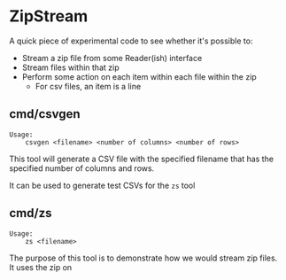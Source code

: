 # ZipStream

A quick piece of experimental code to see whether it's possible to:

 - Stream a zip file from some Reader(ish) interface
 - Stream files within that zip
 - Perform some action on each item within each file within the zip
    - For csv files, an item is a line
    
## cmd/csvgen

```
Usage:
    csvgen <filename> <number of columns> <number of rows>
```
This tool will generate a CSV file with the specified filename that 
has the specified number of columns and rows.

It can be used to generate test CSVs for the `zs` tool

## cmd/zs
```
Usage:
    zs <filename>
```

The purpose of this tool is to demonstrate how we would stream zip files.  
It uses the zip on 
 